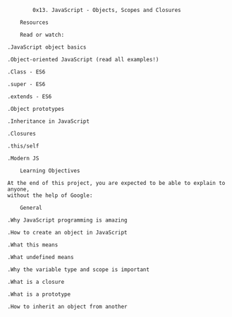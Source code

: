 			0x13. JavaScript - Objects, Scopes and Closures

		Resources

		Read or watch:

	.JavaScript object basics

	.Object-oriented JavaScript (read all examples!)

	.Class - ES6

	.super - ES6

	.extends - ES6

	.Object prototypes

	.Inheritance in JavaScript

	.Closures

	.this/self

	.Modern JS

		Learning Objectives

	At the end of this project, you are expected to be able to explain to anyone, 
	without the help of Google:

		General

	.Why JavaScript programming is amazing

	.How to create an object in JavaScript

	.What this means

	.What undefined means

	.Why the variable type and scope is important

	.What is a closure

	.What is a prototype

	.How to inherit an object from another
